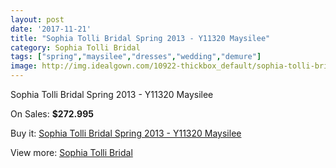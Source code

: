 ```yaml
---
layout: post
date: '2017-11-21'
title: "Sophia Tolli Bridal Spring 2013 - Y11320 Maysilee"
category: Sophia Tolli Bridal
tags: ["spring","maysilee","dresses","wedding","demure"]
image: http://img.idealgown.com/10922-thickbox_default/sophia-tolli-bridal-spring-2013-y11320-maysilee.jpg
---
```

Sophia Tolli Bridal Spring 2013 - Y11320 Maysilee

On Sales: **$272.995**
<a href="https://www.idealgown.com/en/sophia-tolli-bridal/4484-sophia-tolli-bridal-spring-2013-y11320-maysilee.html"><amp-img layout="responsive" width="600" height="600" src="//img.idealgown.com/10922-thickbox_default/sophia-tolli-bridal-spring-2013-y11320-maysilee.jpg" alt="Sophia Tolli Bridal Spring 2013 - Y11320 Maysilee 0" /></a>
<a href="https://www.idealgown.com/en/sophia-tolli-bridal/4484-sophia-tolli-bridal-spring-2013-y11320-maysilee.html"><amp-img layout="responsive" width="600" height="600" src="//img.idealgown.com/10924-thickbox_default/sophia-tolli-bridal-spring-2013-y11320-maysilee.jpg" alt="Sophia Tolli Bridal Spring 2013 - Y11320 Maysilee 1" /></a>
<a href="https://www.idealgown.com/en/sophia-tolli-bridal/4484-sophia-tolli-bridal-spring-2013-y11320-maysilee.html"><amp-img layout="responsive" width="600" height="600" src="//img.idealgown.com/10923-thickbox_default/sophia-tolli-bridal-spring-2013-y11320-maysilee.jpg" alt="Sophia Tolli Bridal Spring 2013 - Y11320 Maysilee 2" /></a>

Buy it: [Sophia Tolli Bridal Spring 2013 - Y11320 Maysilee](https://www.idealgown.com/en/sophia-tolli-bridal/4484-sophia-tolli-bridal-spring-2013-y11320-maysilee.html "Sophia Tolli Bridal Spring 2013 - Y11320 Maysilee")

View more: [Sophia Tolli Bridal](https://www.idealgown.com/en/52-sophia-tolli-bridal "Sophia Tolli Bridal")